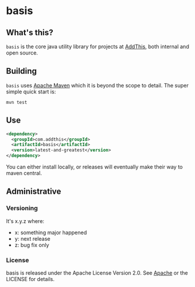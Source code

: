 # basis

## What's this?

`basis` is the core java utility library for projects at
[AddThis](http://www.addthis.com/), both internal and open source.


## Building

`basis` uses [Apache Maven](http://maven.apache.org/) which it is beyond
the scope to detail.  The super simple quick start is:

`mvn test`

## Use

```xml
<dependency>
  <groupId>com.addthis</groupId>
  <artifactId>basis</artifactId>
  <version>latest-and-greatest</version>
</dependency>
```

You can either install locally, or releases will eventually make their
way to maven central.

## Administrative

### Versioning

It's x.y.z where:

 * x: something major happened
 * y: next release
 * z: bug fix only

### License

basis is released under the Apache License Version 2.0.  See
[Apache](http://www.apache.org/licenses/LICENSE-2.0) or the LICENSE for details.
